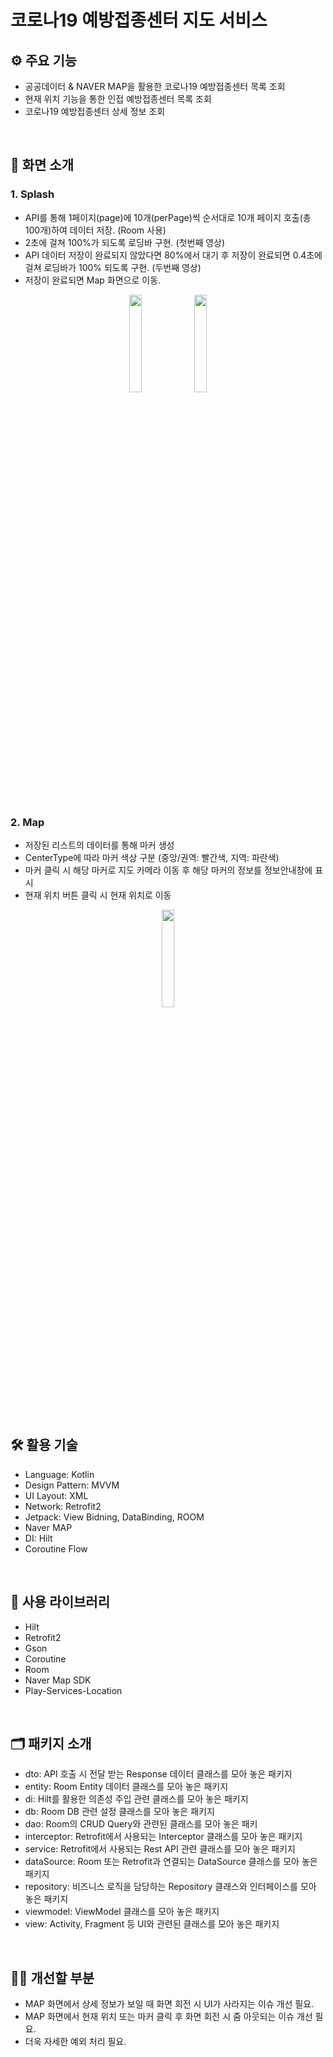 # 코로나19 예방접종센터 지도 서비스

## ⚙️ 주요 기능
- 공공데이터 & NAVER MAP을 활용한 코로나19 예방접종센터 목록 조회  
- 현재 위치 기능을 통한 인접 예방접종센터 목록 조회  
- 코로나19 예방접종센터 상세 정보 조회  

<br>

## 🎥 화면 소개
### 1. Splash
- API를 통해 1페이지(page)에 10개(perPage)씩 순서대로 10개 페이지 호출(총 100개)하여 데이터 저장. (Room 사용)
- 2초에 걸쳐 100%가 되도록 로딩바 구현. (첫번째 영상)  
- API 데이터 저장이 완료되지 않았다면 80%에서 대기 후 저장이 완료되면 0.4초에 걸쳐 로딩바가 100% 되도록 구현. (두번째 영상)
- 저장이 완료되면 Map 화면으로 이동.

<p align="center">
  <img src="https://user-images.githubusercontent.com/66666533/232448241-ef737194-0efa-408b-998d-68956adee57b.gif" width="20%">
  <img src="https://user-images.githubusercontent.com/66666533/232448698-81bbdca8-a268-404a-8ff4-c1441cd461f9.gif" width="20%">
</p>

<br>

### 2. Map
- 저장된 리스트의 데이터를 통해 마커 생성
- CenterType에 따라 마커 색상 구분 (중앙/권역: 빨간색, 지역: 파란색)
- 마커 클릭 시 해당 마커로 지도 카메라 이동 후 해당 마커의 정보를 정보안내창에 표시
- 현재 위치 버튼 클릭 시 현재 위치로 이동

<p align="center">
  <img src="https://user-images.githubusercontent.com/66666533/232457150-b5c4491a-5bab-43d3-870e-18f30bc0f76e.gif" width="20%">
</p>

<br>

## 🛠️ 활용 기술
- Language: Kotlin  
- Design Pattern: MVVM
- UI Layout: XML
- Network: Retrofit2
- Jetpack: View Bidning, DataBinding, ROOM
- Naver MAP
- DI: Hilt
- Coroutine Flow

<br>

## 🔎 사용 라이브러리
- Hilt
- Retrofit2
- Gson
- Coroutine
- Room
- Naver Map SDK
- Play-Services-Location

<br>

## 🗂️ 패키지 소개
- dto: API 호출 시 전달 받는 Response 데이터 클래스를 모아 놓은 패키지
- entity: Room Entity 데이터 클래스를 모아 놓은 패키지
- di: Hilt를 활용한 의존성 주입 관련 클래스를 모아 놓은 패키지
- db: Room DB 관련 설정 클래스를 모아 놓은 패키지
- dao: Room의 CRUD Query와 관련된 클래스를 모아 놓은 패키
- interceptor: Retrofit에서 사용되는 Interceptor 클래스를 모아 놓은 패키지
- service: Retrofit에서 사용되는 Rest API 관련 클래스를 모아 놓은 패키지
- dataSource: Room 또는 Retrofit과 연결되는 DataSource 클래스를 모아 놓은 패키지
- repository: 비즈니스 로직을 담당하는 Repository 클래스와 인터페이스를 모아 놓은 패키지
- viewmodel: ViewModel 클래스를 모아 놓은 패키지
- view: Activity, Fragment 등 UI와 관련된 클래스를 모아 놓은 패키지  

<br>

## 👩‍🔧 개선할 부분
- MAP 화면에서 상세 정보가 보일 때 화면 회전 시 UI가 사라지는 이슈 개선 필요.
- MAP 화면에서 현재 위치 또는 마커 클릭 후 화면 회전 시 줌 아웃되는 이슈 개선 필요.
- 더욱 자세한 예외 처리 필요.
